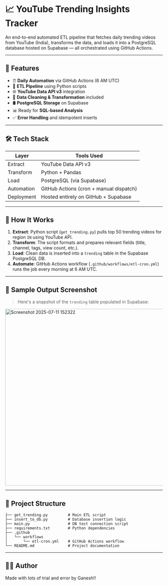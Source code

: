 # 📈 YouTube Trending Insights Tracker

An end-to-end automated ETL pipeline that fetches daily trending videos from YouTube (India), transforms the data, and loads it into a PostgreSQL database hosted on Supabase — all orchestrated using GitHub Actions.

---

## 🚀 Features

- ⏰ **Daily Automation** via GitHub Actions (6 AM UTC)
- 🔄 **ETL Pipeline** using Python scripts
- 🌐 **YouTube Data API v3** integration
- 🧹 **Data Cleaning & Transformation** included
- 🛢️ **PostgreSQL Storage** on Supabase
- 📊 Ready for **SQL-based Analysis**
- ✅ **Error Handling** and idempotent inserts

---

## 🛠️ Tech Stack

| Layer        | Tools Used                                      |
|--------------|-------------------------------------------------|
| Extract      | YouTube Data API v3                             |
| Transform    | Python + Pandas                                 |
| Load         | PostgreSQL (via Supabase)                       |
| Automation   | GitHub Actions (cron + manual dispatch)         |
| Deployment   | Hosted entirely on GitHub + Supabase            |

---

## 🔄 How It Works

1. **Extract**: Python script (`get_trending.py`) pulls top 50 trending videos for region `IN` using YouTube API.
2. **Transform**: The script formats and prepares relevant fields (title, channel, tags, view count, etc.).
3. **Load**: Clean data is inserted into a `trending` table in the Supabase PostgreSQL DB.
4. **Automate**: GitHub Actions workflow (`.github/workflows/etl-cron.yml`) runs the job every morning at 6 AM UTC.

---

## 🧪 Sample Output Screenshot

> Here's a snapshot of the `trending` table populated in Supabase:

<img width="1366" height="563" alt="Screenshot 2025-07-11 152322" src="https://github.com/user-attachments/assets/3fe7eeea-3cfa-493e-9925-4a9fac6b7a0f" />


---

## 📂 Project Structure

```plaintext
├── get_trending.py         # Main ETL script
├── insert_to_db.py         # Database insertion logic
├── main.py                 # DB test connection script
├── requirements.txt        # Python dependencies
├── .github
│   └── workflows
│       └── etl-cron.yml    # GitHub Actions workflow
└── README.md               # Project documentation
```

---

## 👨‍💻 Author

Made with lots of trial and error by Ganesh!!
